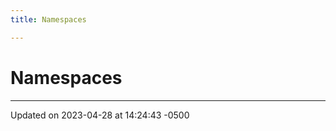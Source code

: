 ```yaml
---
title: Namespaces

---
```


# Namespaces







-------------------------------

Updated on 2023-04-28 at 14:24:43 -0500
